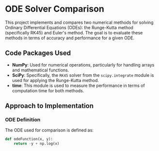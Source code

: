 # ODE Solver Comparison

This project implements and compares two numerical methods for solving Ordinary Differential Equations (ODEs): the Runge-Kutta method (specifically RK45) and Euler's method. The goal is to evaluate these methods in terms of accuracy and performance for a given ODE.

## Code Packages Used

- **NumPy**: Used for numerical operations, particularly for handling arrays and mathematical functions.
- **SciPy**: Specifically, the `RK45` solver from the `scipy.integrate` module is used for applying the Runge-Kutta method.
- **time**: This module is used to measure the performance in terms of computation time for both methods.

## Approach to Implementation

### ODE Definition

The ODE used for comparison is defined as:

```python
def odeFunction(x, y):
    return -y + np.log(x)
```

